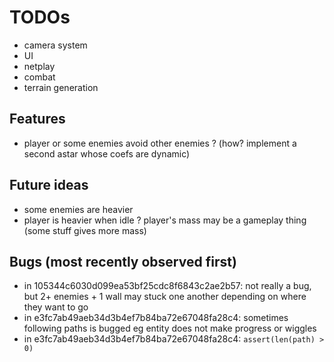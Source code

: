 # TODOs
- camera system
- UI
- netplay
- combat
- terrain generation

## Features
- player or some enemies avoid other enemies ? (how? implement a second astar whose coefs are dynamic)

## Future ideas
- some enemies are heavier
- player is heavier when idle ? player's mass may be a gameplay thing (some stuff gives more mass)

## Bugs (most recently observed first)
- in 105344c6030d099ea53bf25cdc8f6843c2ae2b57: not really a bug, but 2+ enemies + 1 wall may stuck one another depending on where they want to go
- in e3fc7ab49aeb34d3b4ef7b84ba72e67048fa28c4: sometimes following paths is bugged eg entity does not make progress or wiggles
- in e3fc7ab49aeb34d3b4ef7b84ba72e67048fa28c4: `assert(len(path) > 0)`
